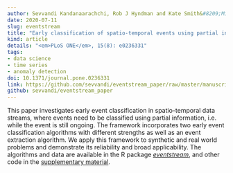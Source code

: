 ```yaml
---
author: Sevvandi Kandanaarachchi, Rob J Hyndman and Kate Smith&#8209;Miles
date: 2020-07-11
slug: eventstream
title: "Early classification of spatio-temporal events using partial information"
kind: article
details: "<em>PLoS ONE</em>, 15(8): e0236331"
tags:
- data science
- time series
- anomaly detection
doi: 10.1371/journal.pone.0236331
link: https://github.com/sevvandi/eventstream_paper/raw/master/manuscript.pdf
github: sevvandi/eventstream_paper
---
```


This paper investigates early event classification in spatio-temporal data streams, where events need to be classified using partial information, i.e. while the event is still ongoing. The framework incorporates two early event classification algorithms with different strengths as well as an event extraction algorithm. We apply this framework to synthetic and real world problems and demonstrate its reliability and broad applicability. The algorithms and data are
available in the R package [*eventstream*](https://github.com/sevvandi/eventstream), and other code in the [supplementary material](https://github.com/sevvandi/eventstream_paper).
